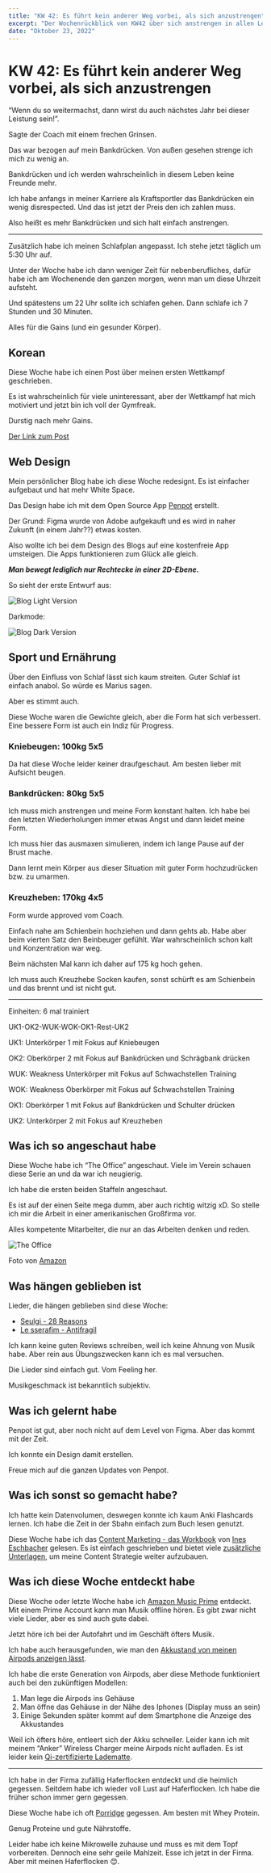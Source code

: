 ```yaml
---
title: "KW 42: Es führt kein anderer Weg vorbei, als sich anzustrengen"
excerpt: "Der Wochenrückblick von KW42 über sich anstrengen in allen Lebensbereichen"
date: "Oktober 23, 2022"
---
```


# KW 42: Es führt kein anderer Weg vorbei, als sich anzustrengen

“Wenn du so weitermachst, dann wirst du auch nächstes Jahr bei dieser Leistung sein!”.

Sagte der Coach mit einem frechen Grinsen.

Das war bezogen auf mein Bankdrücken. Von außen gesehen strenge ich mich zu wenig an. 

Bankdrücken und ich werden wahrscheinlich in diesem Leben keine Freunde mehr.

Ich habe anfangs in meiner Karriere als Kraftsportler das Bankdrücken ein wenig disrespected. Und das ist jetzt der Preis den ich zahlen muss.

Also heißt es mehr Bankdrücken und sich halt einfach anstrengen. 

---

Zusätzlich habe ich meinen Schlafplan angepasst. Ich stehe jetzt täglich um 5:30 Uhr auf.

Unter der Woche habe ich dann weniger Zeit für nebenberufliches, dafür habe ich am Wochenende den ganzen morgen, wenn man um diese Uhrzeit aufsteht.

Und spätestens um 22 Uhr sollte ich schlafen gehen. Dann schlafe ich 7 Stunden und 30 Minuten.

Alles für die Gains (und ein gesunder Körper).

## Korean

Diese Woche habe ich einen Post über meinen ersten Wettkampf geschrieben. 

Es ist wahrscheinlich für viele uninteressant, aber der Wettkampf hat mich motiviert und jetzt bin ich voll der Gymfreak.

Durstig nach mehr Gains.

[Der Link zum Post](https://blog.naver.com/minhkhangtran/222908108494)

## Web Design

Mein persönlicher Blog habe ich diese Woche redesignt. Es ist einfacher aufgebaut und hat mehr White Space. 

Das Design habe ich mit dem Open Source App [Penpot](https://penpot.app/) erstellt.

Der Grund: Figma wurde von Adobe aufgekauft und es wird in naher Zukunft (in einem Jahr??) etwas kosten.

Also wollte ich bei dem Design des Blogs auf eine kostenfreie App umsteigen. Die Apps funktionieren zum Glück alle gleich.

***Man bewegt lediglich nur Rechtecke in einer 2D-Ebene.***

So sieht der erste Entwurf aus:

![Blog Light Version](/images/posts/kw42/blog-light.png)

Darkmode:

![Blog Dark Version](/images/posts/kw42/blog-dark.png)

## Sport und Ernährung

Über den Einfluss von Schlaf lässt sich kaum streiten. Guter Schlaf ist einfach anabol. So würde es Marius sagen.

Aber es stimmt auch. 

Diese Woche waren die Gewichte gleich, aber die Form hat sich verbessert. Eine bessere Form ist auch ein Indiz für Progress.

### **Kniebeugen: 100kg 5x5**

Da hat diese Woche leider keiner draufgeschaut. Am besten lieber mit Aufsicht beugen.

### **Bankdrücken: 80kg 5x5**

Ich muss mich anstrengen und meine Form konstant halten. Ich habe bei den letzten Wiederholungen immer etwas Angst und dann leidet meine Form.

Ich muss hier das ausmaxen simulieren, indem ich lange Pause auf der Brust mache.

Dann lernt mein Körper aus dieser Situation mit guter Form hochzudrücken bzw. zu umarmen.

### Kreuzheben: 170kg  4x5

Form wurde approved vom Coach. 

Einfach nahe am Schienbein hochziehen und dann gehts ab. Habe aber beim vierten Satz den Beinbeuger gefühlt. War wahrscheinlich schon kalt und Konzentration war weg.

Beim nächsten Mal kann ich daher auf 175 kg hoch gehen.

Ich muss auch Kreuzhebe Socken kaufen, sonst schürft es am Schienbein und das brennt und ist nicht gut.

---

Einheiten: 6 mal trainiert

UK1-OK2-WUK-WOK-OK1-Rest-UK2

UK1: Unterkörper 1 mit Fokus auf Kniebeugen

OK2: Oberkörper 2 mit Fokus auf Bankdrücken und Schrägbank drücken

WUK: Weakness Unterkörper mit Fokus auf Schwachstellen Training

WOK: Weakness Oberkörper mit Fokus auf Schwachstellen Training

OK1: Oberkörper 1 mit Fokus auf Bankdrücken und Schulter drücken

UK2: Unterkörper 2 mit Fokus auf Kreuzheben

## Was ich so angeschaut habe

Diese Woche habe ich “The Office” angeschaut. Viele im Verein schauen diese Serie an und da war ich neugierig.

Ich habe die ersten beiden Staffeln angeschaut.

Es ist auf der einen Seite mega dumm, aber auch richtig witzig xD. So stelle ich mir die Arbeit in einer amerikanischen Großfirma vor.

Alles kompetente Mitarbeiter, die nur an das Arbeiten denken und reden.

![The Office](/images/posts/kw42/the-office.png)

Foto von <a target="_blank" rel="noopener noreferrer" href="https://www.amazon.de/Office-Staffel-dt-OV/dp/B07SXC4KPQ">Amazon</a>


## Was hängen geblieben ist

Lieder, die hängen geblieben sind diese Woche:

- [Seulgi - 28 Reasons](https://www.youtube.com/watch?v=G_BYjnopO6U)
- [Le sserafim - Antifragil](https://www.youtube.com/watch?v=pyf8cbqyfPs)

Ich kann keine guten Reviews schreiben, weil ich keine Ahnung von Musik habe. Aber rein aus Übungszwecken kann ich es mal versuchen.

Die Lieder sind einfach gut. Vom Feeling her. 

Musikgeschmack ist bekanntlich subjektiv.

## Was ich gelernt habe

Penpot ist gut, aber noch nicht auf dem Level von Figma. Aber das kommt mit der Zeit.

Ich konnte ein Design damit erstellen. 

Freue mich auf die ganzen Updates von Penpot.

## Was ich sonst so gemacht habe?

Ich hatte kein Datenvolumen, deswegen konnte ich kaum Anki Flashcards lernen. Ich habe die Zeit in der Sbahn einfach zum Buch lesen genutzt. 

Diese Woche habe ich das [Content Marketing - das Workbook](https://www.amazon.de/Content-Marketing-Workbook-erfolgreichem-Business/dp/3958455166) von [Ines Eschbacher](https://www.punkt-komma.at/de/Team) gelesen. Es ist einfach geschrieben und bietet viele [zusätzliche Unterlagen](https://www.punkt-komma.at/de/Content-Marketing-Workbook), um meine Content Strategie weiter aufzubauen.

## Was ich diese Woche entdeckt habe

Diese Woche oder letzte Woche habe ich [Amazon Music Prime](https://www.amazon.de/music/prime) entdeckt. Mit einem Prime Account kann man Musik offline hören. Es gibt zwar nicht viele Lieder, aber es sind auch gute dabei.

Jetzt höre ich bei der Autofahrt und im Geschäft öfters Musik.

Ich habe auch herausgefunden, wie man den [Akkustand von meinen Airpods anzeigen lässt](https://support.apple.com/de-de/HT207012#:~:text=%C3%96ffne%20den%20Casedeckel%2C%20und%20halte,iPad%20oder%20iPod%20touch%20%C3%BCberpr%C3%BCfen.). 

Ich habe die erste Generation von Airpods, aber diese Methode funktioniert auch bei den zukünftigen Modellen:

1. Man lege die Airpods ins Gehäuse
2. Man öffne das Gehäuse in der Nähe des Iphones (Display muss an sein)
3. Einige Sekunden später kommt auf dem Smartphone die Anzeige des Akkustandes

Weil ich öfters höre, entleert sich der Akku schneller. Leider kann ich mit meinem “Anker” Wireless Charger meine Airpods nicht aufladen. Es ist leider kein [Qi-zertifizierte Ladematte](https://www.apple.com/de/shop/accessories/all/wireless-chargers).

---

Ich habe in der Firma zufällig Haferflocken entdeckt und die heimlich gegessen. Seitdem habe ich wieder voll Lust auf Haferflocken. Ich habe die früher schon immer gern gegessen.

Diese Woche habe ich oft [Porridge](https://www.youtube.com/watch?v=uew_PsI6RZs) gegessen. Am besten mit Whey Protein.

Genug Proteine und gute Nährstoffe.

Leider habe ich keine Mikrowelle zuhause und muss es mit dem Topf vorbereiten. Dennoch eine sehr geile Mahlzeit. 
Esse ich jetzt in der Firma. Aber mit meinen Haferflocken 😊.